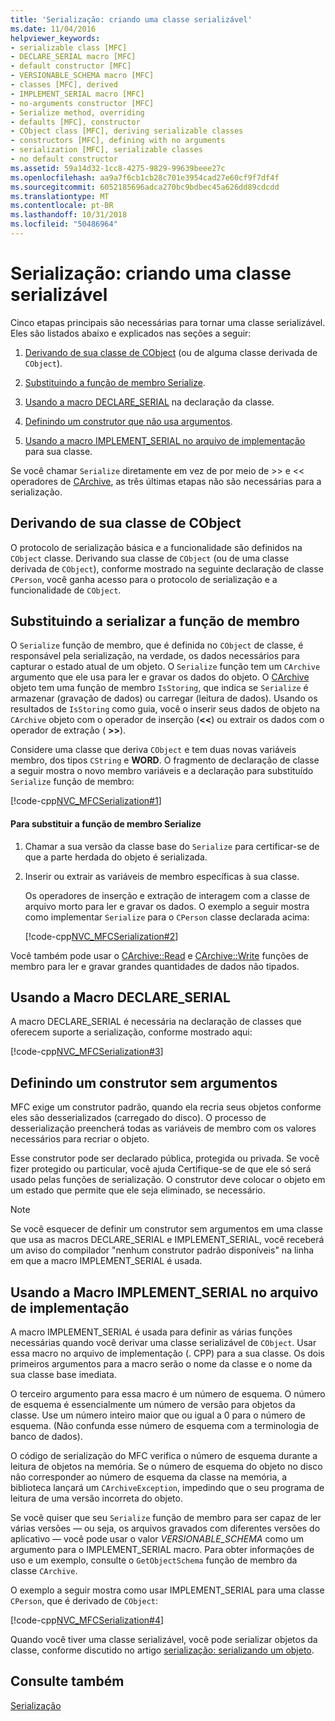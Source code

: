 ```yaml
---
title: 'Serialização: criando uma classe serializável'
ms.date: 11/04/2016
helpviewer_keywords:
- serializable class [MFC]
- DECLARE_SERIAL macro [MFC]
- default constructor [MFC]
- VERSIONABLE_SCHEMA macro [MFC]
- classes [MFC], derived
- IMPLEMENT_SERIAL macro [MFC]
- no-arguments constructor [MFC]
- Serialize method, overriding
- defaults [MFC], constructor
- CObject class [MFC], deriving serializable classes
- constructors [MFC], defining with no arguments
- serialization [MFC], serializable classes
- no default constructor
ms.assetid: 59a14d32-1cc8-4275-9829-99639beee27c
ms.openlocfilehash: aa9a7f6cb1cb28c701e3954cad27e60cf9f7df4f
ms.sourcegitcommit: 6052185696adca270bc9bdbec45a626dd89cdcdd
ms.translationtype: MT
ms.contentlocale: pt-BR
ms.lasthandoff: 10/31/2018
ms.locfileid: "50486964"
---
```

# <a name="serialization-making-a-serializable-class"></a>Serialização: criando uma classe serializável

Cinco etapas principais são necessárias para tornar uma classe serializável. Eles são listados abaixo e explicados nas seções a seguir:

1. [Derivando de sua classe de CObject](#_core_deriving_your_class_from_cobject) (ou de alguma classe derivada de `CObject`).

1. [Substituindo a função de membro Serialize](#_core_overriding_the_serialize_member_function).

1. [Usando a macro DECLARE_SERIAL](#_core_using_the_declare_serial_macro) na declaração da classe.

1. [Definindo um construtor que não usa argumentos](#_core_defining_a_constructor_with_no_arguments).

1. [Usando a macro IMPLEMENT_SERIAL no arquivo de implementação](#_core_using_the_implement_serial_macro_in_the_implementation_file) para sua classe.

Se você chamar `Serialize` diretamente em vez de por meio de >> e << operadores de [CArchive](../mfc/reference/carchive-class.md), as três últimas etapas não são necessárias para a serialização.

##  <a name="_core_deriving_your_class_from_cobject"></a> Derivando de sua classe de CObject

O protocolo de serialização básica e a funcionalidade são definidos na `CObject` classe. Derivando sua classe de `CObject` (ou de uma classe derivada de `CObject`), conforme mostrado na seguinte declaração de classe `CPerson`, você ganha acesso para o protocolo de serialização e a funcionalidade de `CObject`.

##  <a name="_core_overriding_the_serialize_member_function"></a> Substituindo a serializar a função de membro

O `Serialize` função de membro, que é definida no `CObject` de classe, é responsável pela serialização, na verdade, os dados necessários para capturar o estado atual de um objeto. O `Serialize` função tem um `CArchive` argumento que ele usa para ler e gravar os dados do objeto. O [CArchive](../mfc/reference/carchive-class.md) objeto tem uma função de membro `IsStoring`, que indica se `Serialize` é armazenar (gravação de dados) ou carregar (leitura de dados). Usando os resultados de `IsStoring` como guia, você o inserir seus dados de objeto na `CArchive` objeto com o operador de inserção (**<\<**) ou extrair os dados com o operador de extração ( **>>**).

Considere uma classe que deriva `CObject` e tem duas novas variáveis membro, dos tipos `CString` e **WORD**. O fragmento de declaração de classe a seguir mostra o novo membro variáveis e a declaração para substituído `Serialize` função de membro:

[!code-cpp[NVC_MFCSerialization#1](../mfc/codesnippet/cpp/serialization-making-a-serializable-class_1.h)]

#### <a name="to-override-the-serialize-member-function"></a>Para substituir a função de membro Serialize

1. Chamar a sua versão da classe base do `Serialize` para certificar-se de que a parte herdada do objeto é serializada.

1. Inserir ou extrair as variáveis de membro específicas à sua classe.

   Os operadores de inserção e extração de interagem com a classe de arquivo morto para ler e gravar os dados. O exemplo a seguir mostra como implementar `Serialize` para o `CPerson` classe declarada acima:

   [!code-cpp[NVC_MFCSerialization#2](../mfc/codesnippet/cpp/serialization-making-a-serializable-class_2.cpp)]

Você também pode usar o [CArchive::Read](../mfc/reference/carchive-class.md#read) e [CArchive::Write](../mfc/reference/carchive-class.md#write) funções de membro para ler e gravar grandes quantidades de dados não tipados.

##  <a name="_core_using_the_declare_serial_macro"></a> Usando a Macro DECLARE_SERIAL

A macro DECLARE_SERIAL é necessária na declaração de classes que oferecem suporte a serialização, conforme mostrado aqui:

[!code-cpp[NVC_MFCSerialization#3](../mfc/codesnippet/cpp/serialization-making-a-serializable-class_3.h)]

##  <a name="_core_defining_a_constructor_with_no_arguments"></a> Definindo um construtor sem argumentos

MFC exige um construtor padrão, quando ela recria seus objetos conforme eles são desserializados (carregado do disco). O processo de desserialização preencherá todas as variáveis de membro com os valores necessários para recriar o objeto.

Esse construtor pode ser declarado pública, protegida ou privada. Se você fizer protegido ou particular, você ajuda Certifique-se de que ele só será usado pelas funções de serialização. O construtor deve colocar o objeto em um estado que permite que ele seja eliminado, se necessário.

> [!NOTE]
>  Se você esquecer de definir um construtor sem argumentos em uma classe que usa as macros DECLARE_SERIAL e IMPLEMENT_SERIAL, você receberá um aviso do compilador "nenhum construtor padrão disponíveis" na linha em que a macro IMPLEMENT_SERIAL é usada.

##  <a name="_core_using_the_implement_serial_macro_in_the_implementation_file"></a> Usando a Macro IMPLEMENT_SERIAL no arquivo de implementação

A macro IMPLEMENT_SERIAL é usada para definir as várias funções necessárias quando você derivar uma classe serializável de `CObject`. Usar essa macro no arquivo de implementação (. CPP) para a sua classe. Os dois primeiros argumentos para a macro serão o nome da classe e o nome da sua classe base imediata.

O terceiro argumento para essa macro é um número de esquema. O número de esquema é essencialmente um número de versão para objetos da classe. Use um número inteiro maior que ou igual a 0 para o número de esquema. (Não confunda esse número de esquema com a terminologia de banco de dados).

O código de serialização do MFC verifica o número de esquema durante a leitura de objetos na memória. Se o número de esquema do objeto no disco não corresponder ao número de esquema da classe na memória, a biblioteca lançará um `CArchiveException`, impedindo que o seu programa de leitura de uma versão incorreta do objeto.

Se você quiser que seu `Serialize` função de membro para ser capaz de ler várias versões — ou seja, os arquivos gravados com diferentes versões do aplicativo — você pode usar o valor *VERSIONABLE_SCHEMA* como um argumento para o IMPLEMENT_SERIAL macro. Para obter informações de uso e um exemplo, consulte o `GetObjectSchema` função de membro da classe `CArchive`.

O exemplo a seguir mostra como usar IMPLEMENT_SERIAL para uma classe `CPerson`, que é derivado de `CObject`:

[!code-cpp[NVC_MFCSerialization#4](../mfc/codesnippet/cpp/serialization-making-a-serializable-class_4.cpp)]

Quando você tiver uma classe serializável, você pode serializar objetos da classe, conforme discutido no artigo [serialização: serializando um objeto](../mfc/serialization-serializing-an-object.md).

## <a name="see-also"></a>Consulte também

[Serialização](../mfc/serialization-in-mfc.md)

